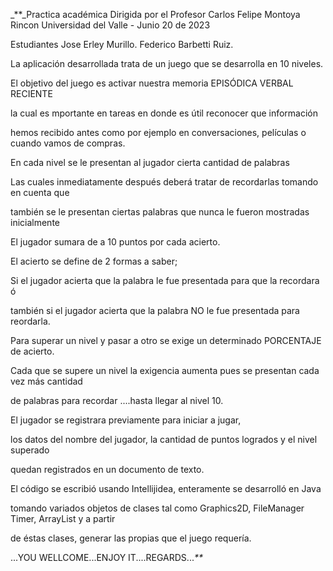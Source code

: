 _**_Practica académica Dirigida por el Profesor Carlos Felipe Montoya Rincon Universidad del Valle - Junio 20 de 2023

Estudiantes Jose Erley Murillo. Federico Barbetti Ruiz.

La aplicación desarrollada trata de un juego que se desarrolla en 10 niveles. 

El objetivo del juego es activar nuestra memoria EPISÓDICA VERBAL RECIENTE

la cual es mportante en tareas en donde es útil reconocer que información

hemos recibido antes como por ejemplo en conversaciones, películas o cuando vamos de compras.

En cada nivel se le presentan al jugador cierta cantidad de palabras

Las cuales inmediatamente después deberá tratar de recordarlas tomando en cuenta que

también se le presentan ciertas palabras que nunca le fueron mostradas inicialmente

El jugador sumara de a 10 puntos por cada acierto.

El acierto se define de 2 formas a saber;

Si el jugador acierta que la palabra le fue presentada para que la recordara ó

también si el jugador acierta que la palabra NO le fue presentada para reordarla.


Para superar un nivel y pasar a otro se exige un determinado PORCENTAJE de acierto.

Cada que se supere un nivel la exigencia aumenta pues se presentan cada vez más cantidad

de palabras para recordar ....hasta llegar al nivel 10.


El jugador se registrara previamente para iniciar a jugar,

los datos del nombre del jugador, la cantidad de puntos logrados y el nivel superado

quedan registrados en un documento de texto. 

El código se escribió usando Intellijidea, enteramente se desarrolló en Java 

tomando variados objetos de clases tal como Graphics2D, FileManager Timer, ArrayList y a partir

de éstas clases, generar las propias que el juego requería.


...YOU WELLCOME...ENJOY IT....REGARDS..._**_